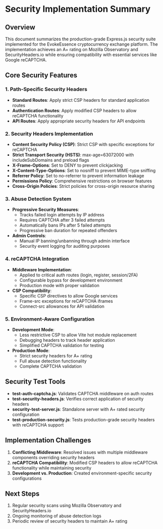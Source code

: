 # Security Implementation Summary

## Overview
This document summarizes the production-grade Express.js security suite implemented for the EvokeEssence cryptocurrency exchange platform. The implementation achieves an A+ rating on Mozilla Observatory and SecurityHeaders.io while ensuring compatibility with essential services like Google reCAPTCHA.

## Core Security Features

### 1. Path-Specific Security Headers
- **Standard Routes**: Apply strict CSP headers for standard application routes
- **Authentication Routes**: Apply modified CSP headers to allow reCAPTCHA functionality
- **API Routes**: Apply appropriate security headers for API endpoints

### 2. Security Headers Implementation
- **Content Security Policy (CSP)**: Strict CSP with specific exceptions for reCAPTCHA
- **Strict Transport Security (HSTS)**: max-age=63072000 with includeSubDomains and preload flags
- **X-Frame-Options**: Set to DENY to prevent clickjacking
- **X-Content-Type-Options**: Set to nosniff to prevent MIME-type sniffing
- **Referrer Policy**: Set to no-referrer to prevent information leakage
- **Permissions Policy**: Comprehensive restrictions on browser features
- **Cross-Origin Policies**: Strict policies for cross-origin resource sharing

### 3. Abuse Detection System
- **Progressive Security Measures**:
  - Tracks failed login attempts by IP address
  - Requires CAPTCHA after 3 failed attempts
  - Automatically bans IPs after 5 failed attempts
  - Progressive ban duration for repeated offenders
- **Admin Controls**:
  - Manual IP banning/unbanning through admin interface
  - Security event logging for auditing purposes

### 4. reCAPTCHA Integration
- **Middleware Implementation**:
  - Applied to critical auth routes (login, register, session/2FA)
  - Configurable bypass for development environment
  - Production mode with proper validation
- **CSP Compatibility**:
  - Specific CSP directives to allow Google services
  - Frame-src exceptions for reCAPTCHA iframes
  - Connect-src allowances for API validation

### 5. Environment-Aware Configuration
- **Development Mode**:
  - Less restrictive CSP to allow Vite hot module replacement
  - Debugging headers to track header application
  - Simplified CAPTCHA validation for testing
- **Production Mode**:
  - Strict security headers for A+ rating
  - Full abuse detection functionality
  - Complete CAPTCHA validation

## Security Test Tools
- **test-auth-captcha.js**: Validates CAPTCHA middleware on auth routes
- **test-security-headers.js**: Verifies correct application of security headers
- **security-test-server.js**: Standalone server with A+ rated security configuration
- **test-production-security.js**: Tests production-grade security headers with reCAPTCHA support

## Implementation Challenges
1. **Conflicting Middleware**: Resolved issues with multiple middleware components overriding security headers
2. **reCAPTCHA Compatibility**: Modified CSP headers to allow reCAPTCHA functionality while maintaining security
3. **Development vs. Production**: Created environment-specific security configurations

## Next Steps
1. Regular security scans using Mozilla Observatory and SecurityHeaders.io
2. Ongoing monitoring of abuse detection logs
3. Periodic review of security headers to maintain A+ rating